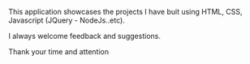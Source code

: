 
This application showcases the projects I have buit using HTML, CSS, Javascript (JQuery - NodeJs..etc).

I always welcome feedback and suggestions.

Thank your time and attention

